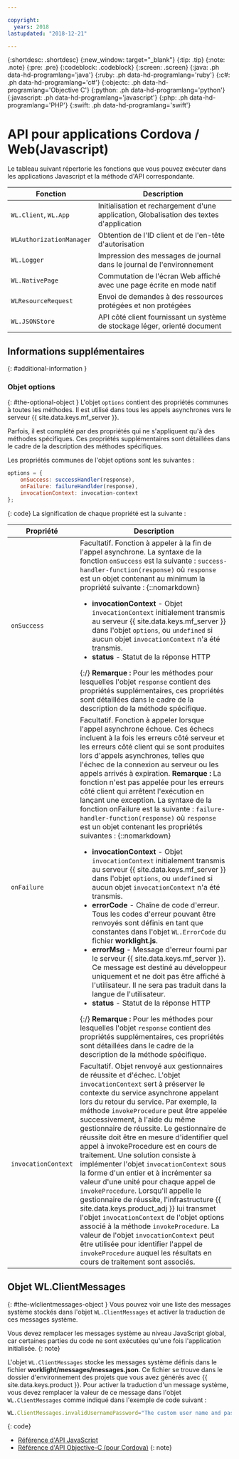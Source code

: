 ```yaml
---

copyright:
  years: 2018
lastupdated: "2018-12-21"

---
```


{:shortdesc: .shortdesc}
{:new_window: target="_blank"}
{:tip: .tip}
{:note: .note}
{:pre: .pre}
{:codeblock: .codeblock}
{:screen: .screen}
{:java: .ph data-hd-programlang='java'}
{:ruby: .ph data-hd-programlang='ruby'}
{:c#: .ph data-hd-programlang='c#'}
{:objectc: .ph data-hd-programlang='Objective C'}
{:python: .ph data-hd-programlang='python'}
{:javascript: .ph data-hd-programlang='javascript'}
{:php: .ph data-hd-programlang='PHP'}
{:swift: .ph data-hd-programlang='swift'}

# API pour applications Cordova / Web(Javascript)

Le tableau suivant répertorie les fonctions que vous pouvez exécuter dans les applications Javascript et la méthode d'API correspondante. 

| Fonction | Description |
|----------|-------------|
| `WL.Client`, `WL.App` | Initialisation et rechargement d'une application, Globalisation des textes d'application  |
| `WLAuthorizationManager` | Obtention de l'ID client et de l'en-tête d'autorisation |
| `WL.Logger` | Impression des messages de journal dans le journal de l'environnement |
| `WL.NativePage` | Commutation de l'écran Web affiché avec une page écrite en mode natif |
| `WLResourceRequest` | Envoi de demandes à des ressources protégées et non protégées |
| `WL.JSONStore` | API côté client fournissant un système de stockage léger, orienté document |

## Informations supplémentaires 
{: #additional-information }
### Objet options 
{: #the-optional-object }
L'objet `options` contient des propriétés communes à toutes les méthodes. Il est utilisé dans tous les appels asynchrones vers le serveur {{ site.data.keys.mf_server }}.

Parfois, il est complété par des propriétés qui ne s'appliquent qu'à des méthodes spécifiques. Ces propriétés supplémentaires sont détaillées dans le cadre de la description des méthodes spécifiques. 

Les propriétés communes de l'objet options sont les suivantes : 

```javascript
options = {
    onSuccess: successHandler(response),
    onFailure: failureHandlder(response),
    invocationContext: invocation-context
};
```
{: code}
La signification de chaque propriété est la suivante : 

| Propriété | Description |
|----------|-------------|
| `onSuccess` | Facultatif. Fonction à appeler à la fin de l'appel asynchrone. La syntaxe de la fonction `onSuccess` est la suivante : `success-handler-function(response)` où `response` est un objet contenant au minimum la propriété suivante : {::nomarkdown}<ul><li><b>invocationContext</b> - Objet <code>invocationContext</code> initialement transmis au serveur {{ site.data.keys.mf_server }} dans l'objet <code>options</code>, ou <code>undefined</code> si aucun objet <code>invocationContext</code> n'a été transmis.</li><li><b>status</b> - Statut de la réponse HTTP</li></ul>{:/} **Remarque :** Pour les méthodes pour lesquelles l'objet `response` contient des propriétés supplémentaires, ces propriétés sont détaillées dans le cadre de la description de la méthode spécifique. |
| `onFailure` | Facultatif. Fonction à appeler lorsque l'appel asynchrone échoue. Ces échecs incluent à la fois les erreurs côté serveur et les erreurs côté client qui se sont produites lors d'appels asynchrones, telles que l'échec de la connexion au serveur ou les appels arrivés à expiration. **Remarque :** La fonction n'est pas appelée pour les erreurs côté client qui arrêtent l'exécution en lançant une exception. La syntaxe de la fonction onFailure est la suivante : `failure-handler-function(response)` où `response` est un objet contenant les propriétés suivantes : {::nomarkdown}<ul><li><b>invocationContext</b> - Objet <code>invocationContext</code> initialement transmis au serveur {{ site.data.keys.mf_server }} dans l'objet <code>options</code>, ou <code>undefined</code> si aucun objet <code>invocationContext</code> n'a été transmis.</li><li><b>errorCode</b> - Chaîne de code d'erreur. Tous les codes d'erreur pouvant être renvoyés sont définis en tant que constantes dans l'objet <code>WL.ErrorCode</code> du fichier <b>worklight.js</b>.</li><li><b>errorMsg</b> - Message d'erreur fourni par le serveur {{ site.data.keys.mf_server }}. Ce message est destiné au développeur uniquement et ne doit pas être affiché à l'utilisateur. Il ne sera pas traduit dans la langue de l'utilisateur. </li><li><b>status</b> - Statut de la réponse HTTP</li></ul>{:/} **Remarque :** Pour les méthodes pour lesquelles l'objet `response` contient des propriétés supplémentaires, ces propriétés sont détaillées dans le cadre de la description de la méthode spécifique. |
| `invocationContext` | Facultatif. Objet renvoyé aux gestionnaires de réussite et d'échec. L'objet `invocationContext` sert à préserver le contexte du service asynchrone appelant lors du retour du service. Par exemple, la méthode `invokeProcedure` peut être appelée successivement, à l'aide du même gestionnaire de réussite. Le gestionnaire de réussite doit être en mesure d'identifier quel appel à invokeProcedure est en cours de traitement. Une solution consiste à implémenter l'objet `invocationContext` sous la forme d'un entier et à incrémenter sa valeur d'une unité pour chaque appel de `invokeProcedure`. Lorsqu'il appelle le gestionnaire de réussite, l'infrastructure {{ site.data.keys.product_adj }} lui transmet l'objet `invocationContext` de l'objet options associé à la méthode `invokeProcedure`. La valeur de l'objet `invocationContext` peut être utilisée pour identifier l'appel de `invokeProcedure` auquel les résultats en cours de traitement sont associés. |

## Objet WL.ClientMessages  
{: #the-wlclientmessages-object }
Vous pouvez voir une liste des messages système stockés dans l'objet `WL.ClientMessages` et activer la traduction de ces messages système.

Vous devez remplacer les messages système au niveau JavaScript global, car certaines parties du code ne sont exécutées qu'une fois l'application initialisée.
{: note}

L'objet `WL.ClientMessages` stocke les messages système définis dans le fichier **worklight/messages/messages.json**. Ce fichier se trouve dans le dossier d'environnement des projets que vous avez générés avec {{ site.data.keys.product }}. Pour activer la traduction d'un message système, vous devez remplacer la valeur de ce message dans l'objet `WL.ClientMessages` comme indiqué dans l'exemple de code suivant :

```javascript
WL.ClientMessages.invalidUsernamePassword="The custom user name and password are not valid";
```
{: code}


* [Référence d'API JavaScript](http://mobilefirstplatform.ibmcloud.com/tutorials/en/foundation/8.0/api/client-side-api/javascript/client/#javascript-api-reference)
* [Référence d'API Objective-C (pour Cordova)](http://mobilefirstplatform.ibmcloud.com/tutorials/en/foundation/8.0/api/client-side-api/javascript/client/#objective-c-api-reference-for-cordova)
{: note}

